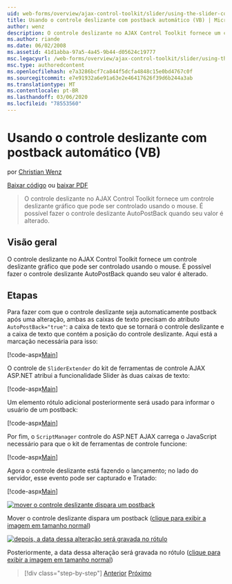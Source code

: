 ```yaml
---
uid: web-forms/overview/ajax-control-toolkit/slider/using-the-slider-control-with-auto-postback-vb
title: Usando o controle deslizante com postback automático (VB) | Microsoft Docs
author: wenz
description: O controle deslizante no AJAX Control Toolkit fornece um controle deslizante gráfico que pode ser controlado usando o mouse. É possível fazer com que o controle deslizante autolance...
ms.author: riande
ms.date: 06/02/2008
ms.assetid: 41d1abba-97a5-4a45-9b44-d05624c19777
msc.legacyurl: /web-forms/overview/ajax-control-toolkit/slider/using-the-slider-control-with-auto-postback-vb
msc.type: authoredcontent
ms.openlocfilehash: e7a3286bcf7ca844f5dcfa4848c15e0bd4767c0f
ms.sourcegitcommit: e7e91932a6e91a63e2e46417626f39d6b244a3ab
ms.translationtype: MT
ms.contentlocale: pt-BR
ms.lasthandoff: 03/06/2020
ms.locfileid: "78553560"
---
```

# <a name="using-the-slider-control-with-auto-postback-vb"></a>Usando o controle deslizante com postback automático (VB)

por [Christian Wenz](https://github.com/wenz)

[Baixar código](https://download.microsoft.com/download/9/3/f/93f8daea-bebd-4821-833b-95205389c7d0/Slider1.vb.zip) ou [baixar PDF](https://download.microsoft.com/download/b/6/a/b6ae89ee-df69-4c87-9bfb-ad1eb2b23373/slider1VB.pdf)

> O controle deslizante no AJAX Control Toolkit fornece um controle deslizante gráfico que pode ser controlado usando o mouse. É possível fazer o controle deslizante AutoPostBack quando seu valor é alterado.

## <a name="overview"></a>Visão geral

O controle deslizante no AJAX Control Toolkit fornece um controle deslizante gráfico que pode ser controlado usando o mouse. É possível fazer o controle deslizante AutoPostBack quando seu valor é alterado.

## <a name="steps"></a>Etapas

Para fazer com que o controle deslizante seja automaticamente postback após uma alteração, ambas as caixas de texto precisam do atributo `AutoPostBack="true"`: a caixa de texto que se tornará o controle deslizante e a caixa de texto que contém a posição do controle deslizante. Aqui está a marcação necessária para isso:

[!code-aspx[Main](using-the-slider-control-with-auto-postback-vb/samples/sample1.aspx)]

O controle de `SliderExtender` do kit de ferramentas de controle AJAX ASP.NET atribui a funcionalidade Slider às duas caixas de texto:

[!code-aspx[Main](using-the-slider-control-with-auto-postback-vb/samples/sample2.aspx)]

Um elemento rótulo adicional posteriormente será usado para informar o usuário de um postback:

[!code-aspx[Main](using-the-slider-control-with-auto-postback-vb/samples/sample3.aspx)]

Por fim, o `ScriptManager` controle do ASP.NET AJAX carrega o JavaScript necessário para que o kit de ferramentas de controle funcione:

[!code-aspx[Main](using-the-slider-control-with-auto-postback-vb/samples/sample4.aspx)]

Agora o controle deslizante está fazendo o lançamento; no lado do servidor, esse evento pode ser capturado e Tratado:

[!code-aspx[Main](using-the-slider-control-with-auto-postback-vb/samples/sample5.aspx)]

[![mover o controle deslizante dispara um postback](using-the-slider-control-with-auto-postback-vb/_static/image2.png)](using-the-slider-control-with-auto-postback-vb/_static/image1.png)

Mover o controle deslizante dispara um postback ([clique para exibir a imagem em tamanho normal](using-the-slider-control-with-auto-postback-vb/_static/image3.png))

[![depois, a data dessa alteração será gravada no rótulo](using-the-slider-control-with-auto-postback-vb/_static/image5.png)](using-the-slider-control-with-auto-postback-vb/_static/image4.png)

Posteriormente, a data dessa alteração será gravada no rótulo ([clique para exibir a imagem em tamanho normal](using-the-slider-control-with-auto-postback-vb/_static/image6.png))

> [!div class="step-by-step"]
> [Anterior](databinding-the-slider-control-cs.md)
> [Próximo](databinding-the-slider-control-vb.md)
